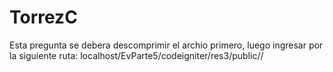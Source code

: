 # TorrezC
Esta pregunta se debera descomprimir el archio primero, luego ingresar por la siguiente ruta: localhost/EvParte5/codeigniter/res3/public//

